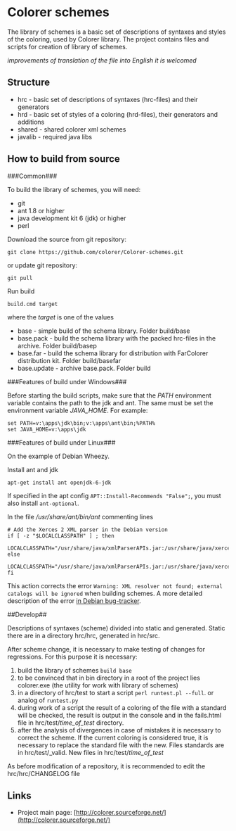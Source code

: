 ﻿Colorer schemes
========================
The library of schemes is a basic set of descriptions of syntaxes and styles of the coloring, used by Colorer library.
The project contains files and scripts for creation of library of schemes.

*improvements of translation of the file into English it is welcomed*

Structure
------------------------

  * hrc - basic set of descriptions of syntaxes (hrc-files) and their generators
  * hrd - basic set of styles of a coloring (hrd-files), their generators and additions
  * shared - shared colorer xml schemes
  * javalib - required java libs
  
How to build from source
------------------------

###Common###

To build the library of schemes, you will need:

  * git
  * ant 1.8 or higher
  * java development kit 6 (jdk) or higher
  * perl

Download the source from git repository:

    git clone https://github.com/colorer/Colorer-schemes.git

or update git repository:

    git pull

Run build

    build.cmd target

where the *target* is one of the values

  * base        - simple build of the schema library. Folder build/base
  * base.pack   - build the schema library with the packed hrc-files in the archive. Folder build/basep
  * base.far    - build the schema library for distribution with FarColorer distribution kit. Folder build/basefar
  * base.update - archive base.pack. Folder build

###Features of build under Windows###

Before starting the build scripts, make sure that the *PATH* environment variable contains the path to the jdk and ant.
The same must be set the environment variable *JAVA_HOME*. For example:

    set PATH=v:\apps\jdk\bin;v:\apps\ant\bin;%PATH%
    set JAVA_HOME=v:\apps\jdk

###Features of build under Linux###

On the example of Debian Wheezy.

Install ant and jdk

    apt-get install ant openjdk-6-jdk

If specified in the apt config `APT::Install-Recommends "False";`, you must also install `ant-optional`.

In the file */usr/share/ant/bin/ant* commenting lines

    # Add the Xerces 2 XML parser in the Debian version
    if [ -z "$LOCALCLASSPATH" ] ; then
      LOCALCLASSPATH="/usr/share/java/xmlParserAPIs.jar:/usr/share/java/xercesImpl.jar"
    else
      LOCALCLASSPATH="/usr/share/java/xmlParserAPIs.jar:/usr/share/java/xercesImpl.jar:$LOCALCLASSPATH"
    fi

This action corrects the error `Warning: XML resolver not found; external catalogs will be ignored`  when building schemes.
A more detailed description of the error [in Debian bug-tracker](http://bugs.debian.org/cgi-bin/bugreport.cgi?bug=552032).

##Develop##

Descriptions of syntaxes (scheme) divided into static and generated. Static there are in a directory hrc/hrc, generated in hrc/src.

After scheme change, it is necessary to make testing of changes for regressions. For this purpose it is necessary:

  1. build the library of schemes `build base`
  2. to be convinced that in bin directory in a root of the project lies colorer.exe (the utility for work with library of schemes)
  3. in a directory of hrc/test to start a script `perl runtest.pl --full`. or analog of `runtest.py` 
  4. during work of a script the result of a coloring of the file with a standard will be checked, the result is output in the console and in the fails.html file in hrc/test/*time_of_test* directory.
  5. after the analysis of divergences in case of mistakes it is necessary to correct the scheme. If the current coloring is considered true, it is necessary to replace the standard file with the new.
     Files standards are in hrc/test/_valid. New files in hrc/test/*time_of_test*

As before modification of a repository, it is recommended to edit the hrc/hrc/CHANGELOG file

Links
------------------------

* Project main page: [http://colorer.sourceforge.net/](http://colorer.sourceforge.net/)
